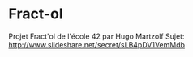 # Fract-ol

Projet Fract'ol de l'école 42 par Hugo Martzolf
Sujet: http://www.slideshare.net/secret/sLB4pDV1VemMdb
